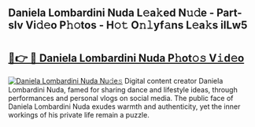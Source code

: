 ## Daniela Lombardini Nuda L𝚎a𝚔ed N𝚞𝚍e - Part-slv Vi𝚍𝚎o P𝚑𝚘tos - H𝚘𝚝 O𝚗𝚕yf𝚊ns L𝚎a𝚔s iILw5

# <h2><a href="http://kf86xvj.oniu.top/?m=Daniela+Lombardini+Nuda">🔗👉 🔴 Daniela Lombardini Nuda P𝚑ot𝚘𝚜 V𝚒d𝚎o</a></h2>

[![Daniela Lombardini Nuda Nu𝚍e𝚜](https://i.imgur.com/0qMVB7G.gif)](http://kf86xvj.oniu.top/?m=Daniela+Lombardini+Nuda)
Digital content creator Daniela Lombardini Nuda, famed for sharing dance and lifestyle ideas, through performances and personal vlogs on social media. The public face of Daniela Lombardini Nuda exudes warmth and authenticity, yet the inner workings of his private life remain a puzzle.  

